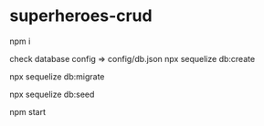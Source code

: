 # superheroes-crud

npm i

check database config => config/db.json
npx sequelize db:create 

npx sequelize db:migrate

npx sequelize db:seed 

npm start



